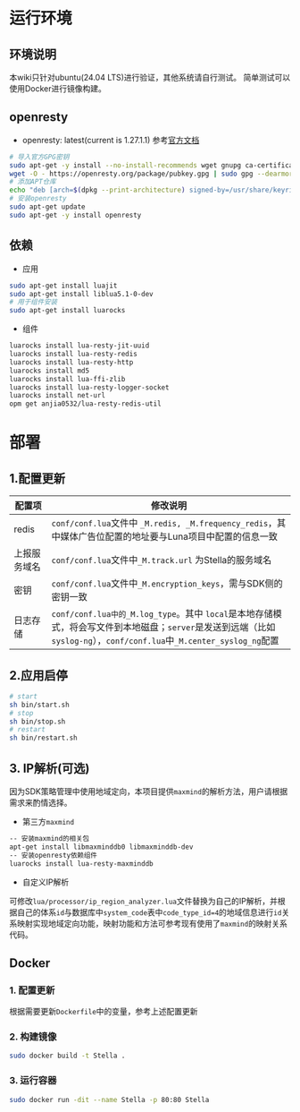 # 运行环境
## 环境说明
本wiki只针对ubuntu(24.04 LTS)进行验证，其他系统请自行测试。
简单测试可以使用Docker进行镜像构建。
## openresty
- openresty: latest(current is 1.27.1.1)
参考[官方文档](https://openresty.org/cn/linux-packages.html#ubuntu)
```bash
# 导入官方GPG密钥
sudo apt-get -y install --no-install-recommends wget gnupg ca-certificates lsb-release
wget -O - https://openresty.org/package/pubkey.gpg | sudo gpg --dearmor -o /usr/share/keyrings/openresty.gpg
# 添加APT仓库
echo "deb [arch=$(dpkg --print-architecture) signed-by=/usr/share/keyrings/openresty.gpg] http://openresty.org/package/ubuntu $(lsb_release -sc) main" | sudo tee /etc/apt/sources.list.d/openresty.list > /dev/null
# 安装openresty
sudo apt-get update
sudo apt-get -y install openresty
```
## 依赖
- 应用
```bash
sudo apt-get install luajit
sudo apt-get install liblua5.1-0-dev
# 用于组件安装
sudo apt-get install luarocks
```
- 组件
```bash
luarocks install lua-resty-jit-uuid
luarocks install lua-resty-redis
luarocks install lua-resty-http
luarocks install md5
luarocks install lua-ffi-zlib
luarocks install lua-resty-logger-socket
luarocks install net-url
opm get anjia0532/lua-resty-redis-util
```
# 部署
## 1.配置更新
|配置项|修改说明|
|------|------|
|redis|`conf/conf.lua`文件中 `_M.redis, _M.frequency_redis`，其中媒体广告位配置的地址要与Luna项目中配置的信息一致|
|上报服务域名|`conf/conf.lua`文件中`_M.track.url` 为Stella的服务域名|
| 密钥|`conf/conf.lua`文件中`_M.encryption_keys`，需与SDK侧的密钥一致 |
| 日志存储| `conf/conf.lua中的_M.log_type`。其中 `local`是本地存储模式，将会写文件到本地磁盘；`server`是发送到远端（比如`syslog-ng`），`conf/conf.lua`中`_M.center_syslog_ng`配置|
## 2.应用启停
```bash
# start
sh bin/start.sh
# stop
sh bin/stop.sh
# restart
sh bin/restart.sh 
```
## 3. IP解析(可选)
因为SDK策略管理中使用地域定向，本项目提供`maxmind`的解析方法，用户请根据需求来酌情选择。

- 第三方`maxmind`
```bash
-- 安装maxmind的相关包
apt-get install libmaxminddb0 libmaxminddb-dev
-- 安装openresty依赖组件
luarocks install lua-resty-maxminddb
```
- 自定义IP解析
  
可修改`lua/processor/ip_region_analyzer.lua`文件替换为自己的IP解析，并根据自己的体系`id`与数据库中`system_code`表中`code_type_id=4`的地域信息进行`id`关系映射实现地域定向功能，映射功能和方法可参考现有使用了`maxmind`的映射关系代码。

## Docker
### 1. 配置更新
根据需要更新`Dockerfile`中的变量，参考上述配置更新
### 2. 构建镜像
```bash
sudo docker build -t Stella .
```
### 3. 运行容器
```bash
sudo docker run -dit --name Stella -p 80:80 Stella
```

